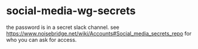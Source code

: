 # social-media-wg-secrets

the password is in a secret slack channel. see https://www.noisebridge.net/wiki/Accounts#Social_media_secrets_repo for who you can ask for access.
